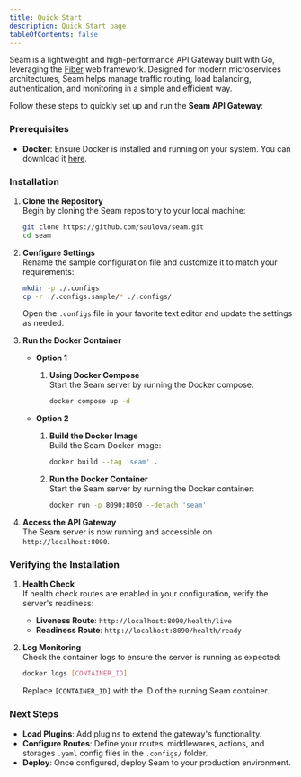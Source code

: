 ```yaml
---
title: Quick Start
description: Quick Start page.
tableOfContents: false
---
```


Seam is a lightweight and high-performance API Gateway built with Go, leveraging the <a href="https://github.com/gofiber/fiber">Fiber</a> web framework. Designed for modern microservices architectures, Seam helps manage traffic routing, load balancing, authentication, and monitoring in a simple and efficient way.  

Follow these steps to quickly set up and run the **Seam API Gateway**:

### Prerequisites

- **Docker**: Ensure Docker is installed and running on your system. You can download it [here](https://www.docker.com/).

### Installation

1. **Clone the Repository**  
   Begin by cloning the Seam repository to your local machine:

   ```sh
   git clone https://github.com/saulova/seam.git
   cd seam
   ```

1. **Configure Settings**  
   Rename the sample configuration file and customize it to match your requirements:

   ```sh
   mkdir -p ./.configs
   cp -r ./.configs.sample/* ./.configs/
   ```

   Open the `.configs` file in your favorite text editor and update the settings as needed.

1. **Run the Docker Container**
    - **Option 1**
        1. **Using Docker Compose**  
            Start the Seam server by running the Docker compose:

            ```sh
            docker compose up -d
            ```

    - **Option 2**
        1. **Build the Docker Image**  
            Build the Seam Docker image:

            ```sh
            docker build --tag 'seam' .
            ```

        1. **Run the Docker Container**  
            Start the Seam server by running the Docker container:

            ```sh
            docker run -p 8090:8090 --detach 'seam'
            ```

5. **Access the API Gateway**  
   The Seam server is now running and accessible on `http://localhost:8090`.

### Verifying the Installation

1. **Health Check**  
   If health check routes are enabled in your configuration, verify the server's readiness:

   - **Liveness Route**: `http://localhost:8090/health/live`
   - **Readiness Route**: `http://localhost:8090/health/ready`

2. **Log Monitoring**  
   Check the container logs to ensure the server is running as expected:
   ```sh
   docker logs [CONTAINER_ID]
   ```
   Replace `[CONTAINER_ID]` with the ID of the running Seam container.

### Next Steps

- **Load Plugins**: Add plugins to extend the gateway's functionality.
- **Configure Routes**: Define your routes, middlewares, actions, and storages `.yaml` config files in the `.configs/` folder.
- **Deploy**: Once configured, deploy Seam to your production environment.
